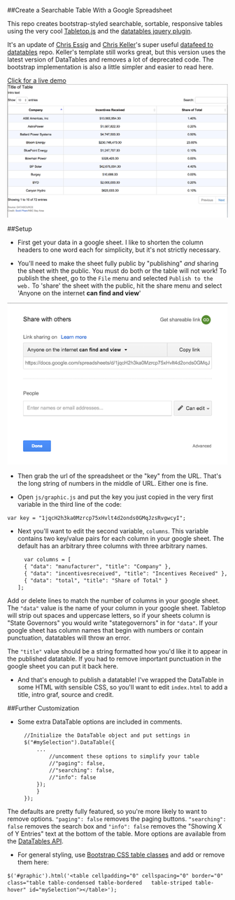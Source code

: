 ##Create a Searchable Table With a Google Spreadsheet

This repo creates bootstrap-styled searchable, sortable, responsive tables using the very cool [Tabletop.js](https://github.com/jsoma/tabletop) and the [datatables jquery plugin](http://datatables.net/).

It's an update of [Chris Essig](https://twitter.com/CourierEssig) and [Chris Keller](https://twitter.com/ChrisLKeller)'s super useful [datafeed to datatables](https://github.com/chrislkeller/projects.chrislkeller.com/tree/master/demos/datafeed_to_datatables) repo. Keller's template still works great, but this version uses the latest version of DataTables and removes a lot of deprecated code. The bootstrap implementation is also a little simpler and easier to read here.

[Click for a live demo](http://scottpham.github.io/tabletop-to-datatables/)
![](screenshots/demo.png)

##Setup
- First get your data in a google sheet. I like to shorten the column headers to one word each for simplicity, but it's not strictly necessary.

- You'll need to make the sheet fully public by "publishing" _and_ sharing the sheet with the public. You must do both or the table will not work! To publish the sheet, go to the `File` menu and selected `Publish to the web.` To 'share' the sheet with the public, hit the share menu and select 'Anyone on the internet **can find and view**'

![](screenshots/share2.png)

- Then grab the url of the spreadsheet or the "key" from the URL. That's the long string of numbers in the middle of URL. Either one is fine.

- Open `js/graphic.js` and put the key you just copied in the very first variable in the third line of the code:
```
var key = "1jqcH2h3ka0Mzrcp75xHvlt4d2onds0GMqJzsRvgwcyI";
```
- Next you'll want to edit the second variable, `columns`. This variable contains two key/value pairs for each column in your google sheet. The default has an arbitrary three columns with three arbitrary names.   

		var columns = [
	    { "data": "manufacturer", "title": "Company" },
	    { "data": "incentivesreceived", "title": "Incentives Received" },
	    { "data": "total", "title": "Share of Total" }
	  ];

Add or delete lines to match the number of columns in your google sheet.  The `"data"` value is the name of your column in your google sheet. Tabletop will strip out spaces and uppercase letters, so if your sheets column is "State Governors" you would write "stategovernors" in for `"data"`. If your google sheet has column names that begin with numbers or contain punctuation, datatables will throw an error.

The `"title"` value should be a string formatted how you'd like it to appear in the published datatable. If you had to remove important punctuation in the google sheet you can put it back here.

- And that's enough to publish a datatable! I've wrapped the DataTable in some HTML with sensible CSS, so you'll want to edit `index.html` to add a title, intro graf, source and credit.

##Further Customization
- Some extra DataTable options are included in comments.

		//Initialize the DataTable object and put settings in
		$("#mySelection").DataTable({
			...
				//uncomment these options to simplify your table
				//"paging": false,
				//"searching": false,
				//"info": false
			});
			}
		});

The defaults are pretty fully featured, so you're more likely to want to remove options. `"paging": false` removes the paging buttons. `"searching": false` removes the search box and `"info": false` removes the "Showing X of Y Entries" text at the bottom of the table. More options are available from the [DataTables API](http://datatables.net/reference/option/).

- For general styling, use [Bootstrap CSS table classes](http://getbootstrap.com/css/#tables) and add or remove them here:

```
$('#graphic').html('<table cellpadding="0" cellspacing="0" border="0" class="table table-condensed table-bordered	table-striped table-hover" id="mySelection"></table>');  
```

	
